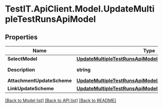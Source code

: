 # TestIT.ApiClient.Model.UpdateMultipleTestRunsApiModel

## Properties

Name | Type | Description | Notes
------------ | ------------- | ------------- | -------------
**SelectModel** | [**UpdateMultipleTestRunsApiModelSelectModel**](UpdateMultipleTestRunsApiModelSelectModel.md) |  | 
**Description** | **string** | Test run description | [optional] 
**AttachmentUpdateScheme** | [**UpdateMultipleTestRunsApiModelAttachmentUpdateScheme**](UpdateMultipleTestRunsApiModelAttachmentUpdateScheme.md) |  | [optional] 
**LinkUpdateScheme** | [**UpdateMultipleTestRunsApiModelLinkUpdateScheme**](UpdateMultipleTestRunsApiModelLinkUpdateScheme.md) |  | [optional] 

[[Back to Model list]](../README.md#documentation-for-models) [[Back to API list]](../README.md#documentation-for-api-endpoints) [[Back to README]](../README.md)

